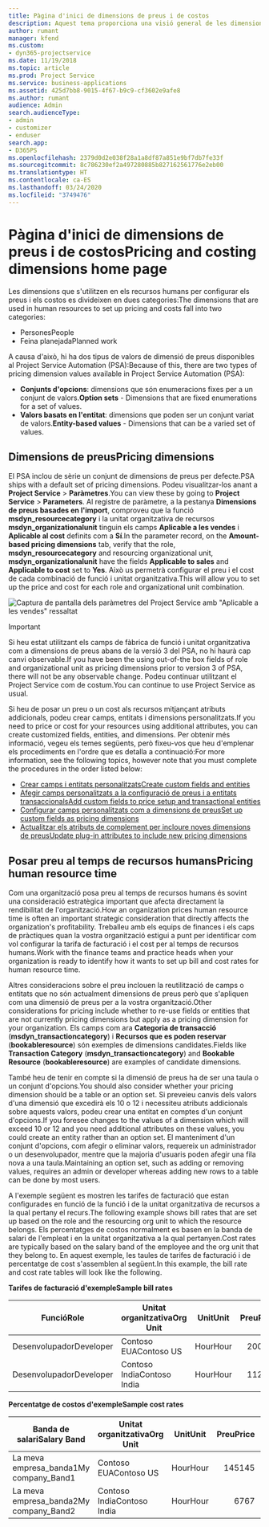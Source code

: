 ```yaml
---
title: Pàgina d'inici de dimensions de preus i de costos
description: Aquest tema proporciona una visió general de les dimensions de preus.
author: rumant
manager: kfend
ms.custom:
- dyn365-projectservice
ms.date: 11/19/2018
ms.topic: article
ms.prod: Project Service
ms.service: business-applications
ms.assetid: 425d7bb8-9015-4f67-b9c9-cf3602e9afe8
ms.author: rumant
audience: Admin
search.audienceType:
- admin
- customizer
- enduser
search.app:
- D365PS
ms.openlocfilehash: 2379d0d2e038f28a1a8df87a851e9bf7db7fe33f
ms.sourcegitcommit: 8c786230ef2a497280885b827162561776e2eb00
ms.translationtype: HT
ms.contentlocale: ca-ES
ms.lasthandoff: 03/24/2020
ms.locfileid: "3749476"
---
```

# <a name="pricing-and-costing-dimensions-home-page"></a><span data-ttu-id="d831d-103">Pàgina d'inici de dimensions de preus i de costos</span><span class="sxs-lookup"><span data-stu-id="d831d-103">Pricing and costing dimensions home page</span></span>

<span data-ttu-id="d831d-104">Les dimensions que s'utilitzen en els recursos humans per configurar els preus i els costos es divideixen en dues categories:</span><span class="sxs-lookup"><span data-stu-id="d831d-104">The dimensions that are used in human resources to set up pricing and costs fall into two categories:</span></span>

- <span data-ttu-id="d831d-105">Persones</span><span class="sxs-lookup"><span data-stu-id="d831d-105">People</span></span>
- <span data-ttu-id="d831d-106">Feina planejada</span><span class="sxs-lookup"><span data-stu-id="d831d-106">Planned work</span></span>

<span data-ttu-id="d831d-107">A causa d'això, hi ha dos tipus de valors de dimensió de preus disponibles al Project Service Automation (PSA):</span><span class="sxs-lookup"><span data-stu-id="d831d-107">Because of this, there are two types of pricing dimension values available in Project Service Automation (PSA):</span></span> 

- <span data-ttu-id="d831d-108">**Conjunts d'opcions**: dimensions que són enumeracions fixes per a un conjunt de valors.</span><span class="sxs-lookup"><span data-stu-id="d831d-108">**Option sets** - Dimensions that are fixed enumerations for a set of values.</span></span>
- <span data-ttu-id="d831d-109">**Valors basats en l'entitat**: dimensions que poden ser un conjunt variat de valors.</span><span class="sxs-lookup"><span data-stu-id="d831d-109">**Entity-based values** - Dimensions that can be a varied set of values.</span></span>

## <a name="pricing-dimensions"></a><span data-ttu-id="d831d-110">Dimensions de preus</span><span class="sxs-lookup"><span data-stu-id="d831d-110">Pricing dimensions</span></span>

<span data-ttu-id="d831d-111">El PSA inclou de sèrie un conjunt de dimensions de preus per defecte.</span><span class="sxs-lookup"><span data-stu-id="d831d-111">PSA ships with a default set of pricing dimensions.</span></span> <span data-ttu-id="d831d-112">Podeu visualitzar-los anant a **Project Service** > **Paràmetres**.</span><span class="sxs-lookup"><span data-stu-id="d831d-112">You can view these by going to **Project Service** > **Parameters**.</span></span> <span data-ttu-id="d831d-113">Al registre de paràmetre, a la pestanya **Dimensions de preus basades en l'import**, comproveu que la funció **msdyn_resourcecategory** i la unitat organitzativa de recursos **msdyn_organizationalunit** tinguin els camps **Aplicable a les vendes** i **Aplicable al cost** definits com a **Sí**.</span><span class="sxs-lookup"><span data-stu-id="d831d-113">In the parameter record, on the **Amount-based pricing dimensions** tab, verify that the role, **msdyn_resourcecategory** and resourcing organizational unit, **msdyn_organizationalunit** have the fields **Applicable to sales** and **Applicable to cost** set to **Yes**.</span></span> <span data-ttu-id="d831d-114">Això us permetrà configurar el preu i el cost de cada combinació de funció i unitat organitzativa.</span><span class="sxs-lookup"><span data-stu-id="d831d-114">This will allow you to set up the price and cost for each role and organizational unit combination.</span></span>

![Captura de pantalla dels paràmetres del Project Service amb "Aplicable a les vendes" ressaltat](media/PS-OOB-parameters.png)

> [!IMPORTANT]
> <span data-ttu-id="d831d-116">Si heu estat utilitzant els camps de fàbrica de funció i unitat organitzativa com a dimensions de preus abans de la versió 3 del PSA, no hi haurà cap canvi observable.</span><span class="sxs-lookup"><span data-stu-id="d831d-116">If you have been the using out-of-the box fields of role and organizational unit as pricing dimensions prior to version 3 of PSA, there will not be any observable change.</span></span> <span data-ttu-id="d831d-117">Podeu continuar utilitzant el Project Service com de costum.</span><span class="sxs-lookup"><span data-stu-id="d831d-117">You can continue to use Project Service as usual.</span></span> 

<span data-ttu-id="d831d-118">Si heu de posar un preu o un cost als recursos mitjançant atributs addicionals, podeu crear camps, entitats i dimensions personalitzats.</span><span class="sxs-lookup"><span data-stu-id="d831d-118">If you need to price or cost for your resources using additional attributes, you can create customized fields, entities, and dimensions.</span></span> <span data-ttu-id="d831d-119">Per obtenir més informació, vegeu els temes següents, però fixeu-vos que heu d'emplenar els procediments en l'ordre que es detalla a continuació:</span><span class="sxs-lookup"><span data-stu-id="d831d-119">For more information, see the following topics, however note that you must complete the procedures in the order listed below:</span></span>

- [<span data-ttu-id="d831d-120">Crear camps i entitats personalitzats</span><span class="sxs-lookup"><span data-stu-id="d831d-120">Create custom fields and entities</span></span>](create-custom-fields-entities.md)
- [<span data-ttu-id="d831d-121">Afegir camps personalitzats a la configuració de preus i a entitats transaccionals</span><span class="sxs-lookup"><span data-stu-id="d831d-121">Add custom fields to price setup and transactional entities</span></span>](field-references.md)
- [<span data-ttu-id="d831d-122">Configurar camps personalitzats com a dimensions de preus</span><span class="sxs-lookup"><span data-stu-id="d831d-122">Set up custom fields as pricing dimensions</span></span>](set-up-pricing-dimensions.md)
- [<span data-ttu-id="d831d-123">Actualitzar els atributs de complement per incloure noves dimensions de preus</span><span class="sxs-lookup"><span data-stu-id="d831d-123">Update plug-in attributes to include new pricing dimensions</span></span>](update-plug-in-attributes.md)

## <a name="pricing-human-resource-time"></a><span data-ttu-id="d831d-124">Posar preu al temps de recursos humans</span><span class="sxs-lookup"><span data-stu-id="d831d-124">Pricing human resource time</span></span>
<span data-ttu-id="d831d-125">Com una organització posa preu al temps de recursos humans és sovint una consideració estratègica important que afecta directament la rendibilitat de l'organització.</span><span class="sxs-lookup"><span data-stu-id="d831d-125">How an organization prices human resource time is often an important strategic consideration that directly affects the organization's profitability.</span></span> <span data-ttu-id="d831d-126">Treballeu amb els equips de finances i els caps de pràctiques quan la vostra organització estigui a punt per identificar com vol configurar la tarifa de facturació i el cost per al temps de recursos humans.</span><span class="sxs-lookup"><span data-stu-id="d831d-126">Work with the finance teams and practice heads when your organization is ready to identify how it wants to set up bill and cost rates for human resource time.</span></span>

<span data-ttu-id="d831d-127">Altres consideracions sobre el preu inclouen la reutilització de camps o entitats que no són actualment dimensions de preus però que s'apliquen com una dimensió de preus per a la vostra organització.</span><span class="sxs-lookup"><span data-stu-id="d831d-127">Other considerations for pricing include whether to re-use fields or entities that are not currently pricing dimensions but apply as a pricing dimension for your organization.</span></span> <span data-ttu-id="d831d-128">Els camps com ara **Categoria de transacció** (**msdyn_transactioncategory**) i **Recursos que es poden reservar** (**bookableresource**) són exemples de dimensions candidates.</span><span class="sxs-lookup"><span data-stu-id="d831d-128">Fields like **Transaction Category** (**msdyn_transactioncategory**) and **Bookable Resource** (**bookableresource**) are examples of candidate dimensions.</span></span> 

<span data-ttu-id="d831d-129">També heu de tenir en compte si la dimensió de preus ha de ser una taula o un conjunt d'opcions.</span><span class="sxs-lookup"><span data-stu-id="d831d-129">You should also consider whether your pricing dimension should be a table or an option set.</span></span> <span data-ttu-id="d831d-130">Si preveieu canvis dels valors d'una dimensió que excedirà els 10 o 12 i necessiteu atributs addicionals sobre aquests valors, podeu crear una entitat en comptes d'un conjunt d'opcions.</span><span class="sxs-lookup"><span data-stu-id="d831d-130">If you foresee changes to the values of a dimension which will exceed 10 or 12 and you need additional attributes on these values, you could create an entity rather than an option set.</span></span> <span data-ttu-id="d831d-131">El manteniment d'un conjunt d'opcions, com afegir o eliminar valors, requereix un administrador o un desenvolupador, mentre que la majoria d'usuaris poden afegir una fila nova a una taula.</span><span class="sxs-lookup"><span data-stu-id="d831d-131">Maintaining an option set, such as adding or removing values, requires an admin or developer whereas adding new rows to a table can be done by most users.</span></span>

<span data-ttu-id="d831d-132">A l'exemple següent es mostren les tarifes de facturació que estan configurades en funció de la funció i de la unitat organitzativa de recursos a la qual pertany el recurs.</span><span class="sxs-lookup"><span data-stu-id="d831d-132">The following example shows bill rates that are set up based on the role and the resourcing org unit to which the resource belongs.</span></span> <span data-ttu-id="d831d-133">Els percentatges de costos normalment es basen en la banda de salari de l'empleat i en la unitat organitzativa a la qual pertanyen.</span><span class="sxs-lookup"><span data-stu-id="d831d-133">Cost rates are typically based on the salary band of the employee and the org unit that they belong to.</span></span> <span data-ttu-id="d831d-134">En aquest exemple, les taules de tarifes de facturació i de percentatge de cost s'assemblen al següent.</span><span class="sxs-lookup"><span data-stu-id="d831d-134">In this example, the bill rate and cost rate tables will look like the following.</span></span>

<span data-ttu-id="d831d-135">**Tarifes de facturació d'exemple**</span><span class="sxs-lookup"><span data-stu-id="d831d-135">**Sample bill rates**</span></span>

| <span data-ttu-id="d831d-136">Funció</span><span class="sxs-lookup"><span data-stu-id="d831d-136">Role</span></span>        | <span data-ttu-id="d831d-137">Unitat organitzativa</span><span class="sxs-lookup"><span data-stu-id="d831d-137">Org Unit</span></span>    |<span data-ttu-id="d831d-138">Unit</span><span class="sxs-lookup"><span data-stu-id="d831d-138">Unit</span></span>      |<span data-ttu-id="d831d-139">Preu</span><span class="sxs-lookup"><span data-stu-id="d831d-139">Price</span></span>      |<span data-ttu-id="d831d-140">Moneda</span><span class="sxs-lookup"><span data-stu-id="d831d-140">Currency</span></span>  |
| ------------|-------------|----------|----------:|----------|
| <span data-ttu-id="d831d-141">Desenvolupador</span><span class="sxs-lookup"><span data-stu-id="d831d-141">Developer</span></span>   | <span data-ttu-id="d831d-142">Contoso EUA</span><span class="sxs-lookup"><span data-stu-id="d831d-142">Contoso US</span></span>  |<span data-ttu-id="d831d-143">Hour</span><span class="sxs-lookup"><span data-stu-id="d831d-143">Hour</span></span> | <span data-ttu-id="d831d-144">200</span><span class="sxs-lookup"><span data-stu-id="d831d-144">200</span></span>|<span data-ttu-id="d831d-145">USD</span><span class="sxs-lookup"><span data-stu-id="d831d-145">USD</span></span>     |
| <span data-ttu-id="d831d-146">Desenvolupador</span><span class="sxs-lookup"><span data-stu-id="d831d-146">Developer</span></span>   | <span data-ttu-id="d831d-147">Contoso India</span><span class="sxs-lookup"><span data-stu-id="d831d-147">Contoso India</span></span> |<span data-ttu-id="d831d-148">Hour</span><span class="sxs-lookup"><span data-stu-id="d831d-148">Hour</span></span>|   <span data-ttu-id="d831d-149">112</span><span class="sxs-lookup"><span data-stu-id="d831d-149">112</span></span>|<span data-ttu-id="d831d-150">USD</span><span class="sxs-lookup"><span data-stu-id="d831d-150">USD</span></span>     |


<span data-ttu-id="d831d-151">**Percentatge de costos d'exemple**</span><span class="sxs-lookup"><span data-stu-id="d831d-151">**Sample cost rates**</span></span>

| <span data-ttu-id="d831d-152">Banda de salari</span><span class="sxs-lookup"><span data-stu-id="d831d-152">Salary Band</span></span>     | <span data-ttu-id="d831d-153">Unitat organitzativa</span><span class="sxs-lookup"><span data-stu-id="d831d-153">Org Unit</span></span>    |<span data-ttu-id="d831d-154">Unit</span><span class="sxs-lookup"><span data-stu-id="d831d-154">Unit</span></span>      |<span data-ttu-id="d831d-155">Preu</span><span class="sxs-lookup"><span data-stu-id="d831d-155">Price</span></span>      |<span data-ttu-id="d831d-156">Moneda</span><span class="sxs-lookup"><span data-stu-id="d831d-156">Currency</span></span>  |
| ----------------|-------------|----------|----------:|----------|
| <span data-ttu-id="d831d-157">La meva empresa_banda1</span><span class="sxs-lookup"><span data-stu-id="d831d-157">My company_Band1</span></span> | <span data-ttu-id="d831d-158">Contoso EUA</span><span class="sxs-lookup"><span data-stu-id="d831d-158">Contoso US</span></span>  |<span data-ttu-id="d831d-159">Hour</span><span class="sxs-lookup"><span data-stu-id="d831d-159">Hour</span></span> | <span data-ttu-id="d831d-160">145</span><span class="sxs-lookup"><span data-stu-id="d831d-160">145</span></span>|<span data-ttu-id="d831d-161">USD</span><span class="sxs-lookup"><span data-stu-id="d831d-161">USD</span></span>     |
| <span data-ttu-id="d831d-162">La meva empresa_banda2</span><span class="sxs-lookup"><span data-stu-id="d831d-162">My company_Band2</span></span> | <span data-ttu-id="d831d-163">Contoso India</span><span class="sxs-lookup"><span data-stu-id="d831d-163">Contoso India</span></span> |<span data-ttu-id="d831d-164">Hour</span><span class="sxs-lookup"><span data-stu-id="d831d-164">Hour</span></span>|   <span data-ttu-id="d831d-165">67</span><span class="sxs-lookup"><span data-stu-id="d831d-165">67</span></span>|<span data-ttu-id="d831d-166">USD</span><span class="sxs-lookup"><span data-stu-id="d831d-166">USD</span></span>     |
